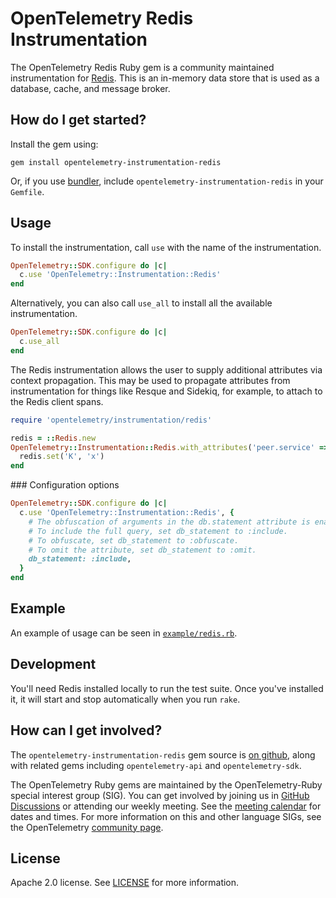 # OpenTelemetry Redis Instrumentation

The OpenTelemetry Redis Ruby gem is a community maintained instrumentation for [Redis][redis-home]. This is an in-memory data store that is used as a database, cache, and message broker.

## How do I get started?

Install the gem using:

```
gem install opentelemetry-instrumentation-redis
```

Or, if you use [bundler][bundler-home], include `opentelemetry-instrumentation-redis` in your `Gemfile`.

## Usage

To install the instrumentation, call `use` with the name of the instrumentation.

```ruby
OpenTelemetry::SDK.configure do |c|
  c.use 'OpenTelemetry::Instrumentation::Redis'
end
```

Alternatively, you can also call `use_all` to install all the available instrumentation.

```ruby
OpenTelemetry::SDK.configure do |c|
  c.use_all
end
```

The Redis instrumentation allows the user to supply additional attributes via context propagation. This may be used to propagate attributes from instrumentation for things like Resque and Sidekiq, for example, to attach to the Redis client spans.

```ruby
require 'opentelemetry/instrumentation/redis'

redis = ::Redis.new
OpenTelemetry::Instrumentation::Redis.with_attributes('peer.service' => 'cache') do
  redis.set('K', 'x')
end
```

### Configuration options

```ruby
OpenTelemetry::SDK.configure do |c|
  c.use 'OpenTelemetry::Instrumentation::Redis', {
    # The obfuscation of arguments in the db.statement attribute is enabled by default.
    # To include the full query, set db_statement to :include.
    # To obfuscate, set db_statement to :obfuscate.
    # To omit the attribute, set db_statement to :omit.
    db_statement: :include,
  }
end
```

## Example

An example of usage can be seen in [`example/redis.rb`](https://github.com/open-telemetry/opentelemetry-ruby-contrib/blob/main/main/instrumentation/redis/example/redis.rb).

## Development

You'll need Redis installed locally to run the test suite. Once you've
installed it, it will start and stop automatically when you run `rake`.

## How can I get involved?

The `opentelemetry-instrumentation-redis` gem source is [on github][repo-github], along with related gems including `opentelemetry-api` and `opentelemetry-sdk`.

The OpenTelemetry Ruby gems are maintained by the OpenTelemetry-Ruby special interest group (SIG). You can get involved by joining us in [GitHub Discussions][discussions-url] or attending our weekly meeting. See the [meeting calendar][community-meetings] for dates and times. For more information on this and other language SIGs, see the OpenTelemetry [community page][ruby-sig].

## License

Apache 2.0 license. See [LICENSE][license-github] for more information.

[redis-home]: https://redis.io
[bundler-home]: https://bundler.io
[repo-github]: https://github.com/open-telemetry/opentelemetry-ruby
[license-github]: https://github.com/open-telemetry/opentelemetry-ruby-contrib/blob/main/main/LICENSE
[ruby-sig]: https://github.com/open-telemetry/community#ruby-sig
[community-meetings]: https://github.com/open-telemetry/community#community-meetings
[discussions-url]: https://github.com/open-telemetry/opentelemetry-ruby/discussions

